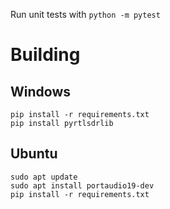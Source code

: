 Run unit tests with `python -m pytest`

# Building

## Windows

```
pip install -r requirements.txt
pip install pyrtlsdrlib
```

## Ubuntu

```
sudo apt update
sudo apt install portaudio19-dev
pip install -r requirements.txt
```